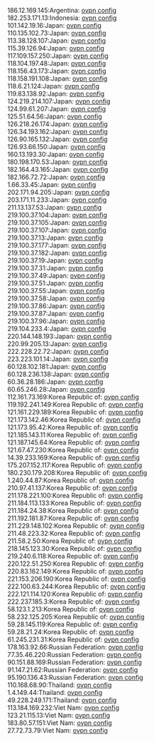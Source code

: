 186.12.169.145:Argentina: [ovpn config](vpn/186_12_169_145.ovpn)  
182.253.171.13:Indonesia: [ovpn config](vpn/182_253_171_13.ovpn)  
101.142.19.16:Japan: [ovpn config](vpn/101_142_19_16.ovpn)  
110.135.102.73:Japan: [ovpn config](vpn/110_135_102_73.ovpn)  
113.38.128.107:Japan: [ovpn config](vpn/113_38_128_107.ovpn)  
115.39.126.94:Japan: [ovpn config](vpn/115_39_126_94.ovpn)  
117.109.157.250:Japan: [ovpn config](vpn/117_109_157_250.ovpn)  
118.104.197.48:Japan: [ovpn config](vpn/118_104_197_48.ovpn)  
118.156.43.173:Japan: [ovpn config](vpn/118_156_43_173.ovpn)  
118.158.191.108:Japan: [ovpn config](vpn/118_158_191_108.ovpn)  
118.6.21.124:Japan: [ovpn config](vpn/118_6_21_124.ovpn)  
119.83.138.92:Japan: [ovpn config](vpn/119_83_138_92.ovpn)  
124.219.214.107:Japan: [ovpn config](vpn/124_219_214_107.ovpn)  
124.99.61.207:Japan: [ovpn config](vpn/124_99_61_207.ovpn)  
125.51.64.56:Japan: [ovpn config](vpn/125_51_64_56.ovpn)  
126.218.26.174:Japan: [ovpn config](vpn/126_218_26_174.ovpn)  
126.34.193.162:Japan: [ovpn config](vpn/126_34_193_162.ovpn)  
126.90.165.132:Japan: [ovpn config](vpn/126_90_165_132.ovpn)  
126.93.66.150:Japan: [ovpn config](vpn/126_93_66_150.ovpn)  
160.13.193.30:Japan: [ovpn config](vpn/160_13_193_30.ovpn)  
180.198.170.53:Japan: [ovpn config](vpn/180_198_170_53.ovpn)  
182.164.43.165:Japan: [ovpn config](vpn/182_164_43_165.ovpn)  
182.166.72.72:Japan: [ovpn config](vpn/182_166_72_72.ovpn)  
1.66.33.45:Japan: [ovpn config](vpn/1_66_33_45.ovpn)  
202.171.94.205:Japan: [ovpn config](vpn/202_171_94_205.ovpn)  
203.171.11.233:Japan: [ovpn config](vpn/203_171_11_233.ovpn)  
211.13.137.53:Japan: [ovpn config](vpn/211_13_137_53.ovpn)  
219.100.37.104:Japan: [ovpn config](vpn/219_100_37_104.ovpn)  
219.100.37.105:Japan: [ovpn config](vpn/219_100_37_105.ovpn)  
219.100.37.107:Japan: [ovpn config](vpn/219_100_37_107.ovpn)  
219.100.37.13:Japan: [ovpn config](vpn/219_100_37_13.ovpn)  
219.100.37.177:Japan: [ovpn config](vpn/219_100_37_177.ovpn)  
219.100.37.182:Japan: [ovpn config](vpn/219_100_37_182.ovpn)  
219.100.37.19:Japan: [ovpn config](vpn/219_100_37_19.ovpn)  
219.100.37.31:Japan: [ovpn config](vpn/219_100_37_31.ovpn)  
219.100.37.49:Japan: [ovpn config](vpn/219_100_37_49.ovpn)  
219.100.37.51:Japan: [ovpn config](vpn/219_100_37_51.ovpn)  
219.100.37.55:Japan: [ovpn config](vpn/219_100_37_55.ovpn)  
219.100.37.58:Japan: [ovpn config](vpn/219_100_37_58.ovpn)  
219.100.37.86:Japan: [ovpn config](vpn/219_100_37_86.ovpn)  
219.100.37.87:Japan: [ovpn config](vpn/219_100_37_87.ovpn)  
219.100.37.96:Japan: [ovpn config](vpn/219_100_37_96.ovpn)  
219.104.233.4:Japan: [ovpn config](vpn/219_104_233_4.ovpn)  
220.144.148.193:Japan: [ovpn config](vpn/220_144_148_193.ovpn)  
220.99.205.13:Japan: [ovpn config](vpn/220_99_205_13.ovpn)  
222.228.22.72:Japan: [ovpn config](vpn/222_228_22_72.ovpn)  
223.223.101.14:Japan: [ovpn config](vpn/223_223_101_14.ovpn)  
60.128.102.181:Japan: [ovpn config](vpn/60_128_102_181.ovpn)  
60.128.236.138:Japan: [ovpn config](vpn/60_128_236_138.ovpn)  
60.36.28.186:Japan: [ovpn config](vpn/60_36_28_186.ovpn)  
60.65.246.28:Japan: [ovpn config](vpn/60_65_246_28.ovpn)  
112.161.73.169:Korea Republic of: [ovpn config](vpn/112_161_73_169.ovpn)  
119.192.241.149:Korea Republic of: [ovpn config](vpn/119_192_241_149.ovpn)  
121.161.229.189:Korea Republic of: [ovpn config](vpn/121_161_229_189.ovpn)  
121.173.142.46:Korea Republic of: [ovpn config](vpn/121_173_142_46.ovpn)  
121.173.95.42:Korea Republic of: [ovpn config](vpn/121_173_95_42.ovpn)  
121.185.143.11:Korea Republic of: [ovpn config](vpn/121_185_143_11.ovpn)  
121.187.145.64:Korea Republic of: [ovpn config](vpn/121_187_145_64.ovpn)  
121.67.47.230:Korea Republic of: [ovpn config](vpn/121_67_47_230.ovpn)  
14.39.233.169:Korea Republic of: [ovpn config](vpn/14_39_233_169.ovpn)  
175.207.152.117:Korea Republic of: [ovpn config](vpn/175_207_152_117.ovpn)  
180.230.179.208:Korea Republic of: [ovpn config](vpn/180_230_179_208.ovpn)  
1.240.44.87:Korea Republic of: [ovpn config](vpn/1_240_44_87.ovpn)  
210.97.41.137:Korea Republic of: [ovpn config](vpn/210_97_41_137.ovpn)  
211.178.221.100:Korea Republic of: [ovpn config](vpn/211_178_221_100.ovpn)  
211.184.113.133:Korea Republic of: [ovpn config](vpn/211_184_113_133.ovpn)  
211.184.24.38:Korea Republic of: [ovpn config](vpn/211_184_24_38.ovpn)  
211.192.181.87:Korea Republic of: [ovpn config](vpn/211_192_181_87.ovpn)  
211.229.148.102:Korea Republic of: [ovpn config](vpn/211_229_148_102.ovpn)  
211.48.223.32:Korea Republic of: [ovpn config](vpn/211_48_223_32.ovpn)  
211.58.2.50:Korea Republic of: [ovpn config](vpn/211_58_2_50.ovpn)  
218.145.123.30:Korea Republic of: [ovpn config](vpn/218_145_123_30.ovpn)  
219.240.6.118:Korea Republic of: [ovpn config](vpn/219_240_6_118.ovpn)  
220.122.51.250:Korea Republic of: [ovpn config](vpn/220_122_51_250.ovpn)  
220.83.162.149:Korea Republic of: [ovpn config](vpn/220_83_162_149.ovpn)  
221.153.206.190:Korea Republic of: [ovpn config](vpn/221_153_206_190.ovpn)  
222.100.63.244:Korea Republic of: [ovpn config](vpn/222_100_63_244.ovpn)  
222.121.114.120:Korea Republic of: [ovpn config](vpn/222_121_114_120.ovpn)  
222.237.185.3:Korea Republic of: [ovpn config](vpn/222_237_185_3.ovpn)  
58.123.1.213:Korea Republic of: [ovpn config](vpn/58_123_1_213.ovpn)  
58.232.125.205:Korea Republic of: [ovpn config](vpn/58_232_125_205.ovpn)  
59.28.145.119:Korea Republic of: [ovpn config](vpn/59_28_145_119.ovpn)  
59.28.21.24:Korea Republic of: [ovpn config](vpn/59_28_21_24.ovpn)  
61.245.231.31:Korea Republic of: [ovpn config](vpn/61_245_231_31.ovpn)  
178.163.92.66:Russian Federation: [ovpn config](vpn/178_163_92_66.ovpn)  
77.35.46.220:Russian Federation: [ovpn config](vpn/77_35_46_220.ovpn)  
90.151.88.169:Russian Federation: [ovpn config](vpn/90_151_88_169.ovpn)  
91.147.21.62:Russian Federation: [ovpn config](vpn/91_147_21_62.ovpn)  
95.190.136.43:Russian Federation: [ovpn config](vpn/95_190_136_43.ovpn)  
110.168.68.90:Thailand: [ovpn config](vpn/110_168_68_90.ovpn)  
1.4.149.44:Thailand: [ovpn config](vpn/1_4_149_44.ovpn)  
49.228.249.171:Thailand: [ovpn config](vpn/49_228_249_171.ovpn)  
113.184.169.232:Viet Nam: [ovpn config](vpn/113_184_169_232.ovpn)  
123.21.115.13:Viet Nam: [ovpn config](vpn/123_21_115_13.ovpn)  
183.80.57.151:Viet Nam: [ovpn config](vpn/183_80_57_151.ovpn)  
27.72.73.79:Viet Nam: [ovpn config](vpn/27_72_73_79.ovpn)  
